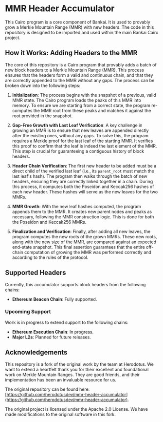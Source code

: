 # MMR Header Accumulator

This Cairo program is a core component of Bankai. It is used to provably grow a Merkle Mountain Range (MMR) with new headers. The code in this repository is designed to be imported and used within the main Bankai Cairo project.

## How it Works: Adding Headers to the MMR

The core of this repository is a Cairo program that provably adds a batch of new block headers to a Merkle Mountain Range (MMR). This process ensures that the headers form a valid and continuous chain, and that they are correctly appended to the MMR without any gaps. The process can be broken down into the following steps:

1.  **Initialization**: The process begins with the snapshot of a previous, valid MMR state. The Cairo program loads the peaks of this MMR into memory. To ensure we are starting from a correct state, the program re-computes the MMR root from these peaks and matches it against the root provided in the snapshot.

2.  **Gap-Free Growth with Last Leaf Verification**: A key challenge in growing an MMR is to ensure that new leaves are appended directly after the existing ones, without any gaps. To solve this, the program requires a Merkle proof for the last leaf of the starting MMR. It verifies this proof to confirm that the leaf is indeed the last element of the MMR. This step is crucial for guaranteeing a contiguous history of block headers.

3.  **Header Chain Verification**: The first new header to be added must be a direct child of the verified last leaf (i.e., its `parent_root` must match the last leaf's hash). The program then walks through the batch of new headers, ensuring they are correctly linked together in a chain. During this process, it computes both the Poseidon and Keccak256 hashes of each new header. These hashes will serve as the new leaves for the two MMRs.

4.  **MMR Growth**: With the new leaf hashes computed, the program appends them to the MMR. It creates new parent nodes and peaks as necessary, following the MMR construction logic. This is done for both the Poseidon and Keccak256 MMRs.

5.  **Finalization and Verification**: Finally, after adding all new leaves, the program computes the new roots of the grown MMRs. These new roots, along with the new size of the MMR, are compared against an expected end-state snapshot. This final assertion guarantees that the entire off-chain computation of growing the MMR was performed correctly and according to the rules of the protocol.

## Supported Headers

Currently, this accumulator supports block headers from the following chains:

-   **Ethereum Beacon Chain**: Fully supported.

### Upcoming Support

Work is in progress to extend support to the following chains:

-   **Ethereum Execution Chain**: In progress.
-   **Major L2s**: Planned for future releases.

## Acknowledgements

This repository is a fork of the original work by the team at Herodotus. We want to extend a heartfelt thank you for their excellent and foundational work on Merkle Mountain Ranges. They are good friends, and their implementation has been an invaluable resource for us.

The original repository can be found here: [https://github.com/herodotusdev/mmr-header-accumulator](https://github.com/herodotusdev/mmr-header-accumulator).

The original project is licensed under the Apache 2.0 License. We have made modifications to the original software in this fork.
